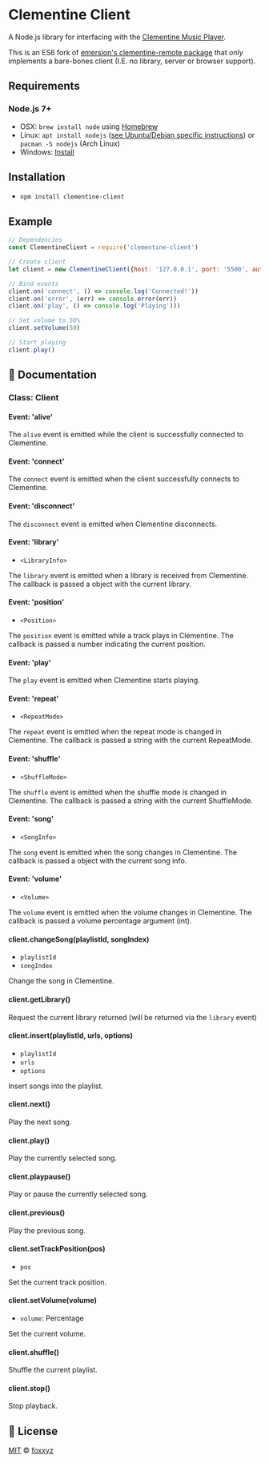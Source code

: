 Clementine Client
=================

A Node.js library for interfacing with the [Clementine Music Player](https://www.clementine-player.org/).

This is an ES6 fork of [emersion's clementine-remote package](https://www.npmjs.com/package/clementine-remote) that *only* implements a bare-bones client (I.E. no library, server or browser support).

Requirements
------------

### Node.js 7+

 * OSX: `brew install node` using [Homebrew](http://brew.sh/)
 * Linux: `apt install nodejs` ([see Ubuntu/Debian specific instructions](https://nodejs.org/en/download/package-manager/#debian-and-ubuntu-based-linux-distributions)) or `pacman -S nodejs` (Arch Linux)
 * Windows: [Install](https://nodejs.org/en/download/)

Installation
------------

 * `npm install clementine-client`

Example
-------

```js
// Dependencies
const ClementineClient = require('clementine-client')

// Create client
let client = new ClementineClient({host: '127.0.0.1', port: '5500', authCode: 2738})

// Bind events
client.on('connect', () => console.log('Connected!'))
client.on('error', (err) => console.error(err))
client.on('play', () => console.log('Playing')))

// Set volume to 50%
client.setVolume(50)

// Start playing
client.play()

```


:memo: Documentation
--------------------

### Class: Client

#### Event: 'alive'

The `alive` event is emitted while the client is successfully connected to Clementine.

#### Event: 'connect'

The `connect` event is emitted when the client successfully connects to Clementine.

#### Event: 'disconnect'

The `disconnect` event is emitted when Clementine disconnects.

#### Event: 'library'

 * `<LibraryInfo>`

The `library` event is emitted when a library is received from Clementine. The callback is passed a object with the current library.

#### Event: 'position'

 * `<Position>`

The `position` event is emitted while a track plays in Clementine. The callback is passed a number indicating the current position.

#### Event: 'play'

The `play` event is emitted when Clementine starts playing.

#### Event: 'repeat'

 * `<RepeatMode>`

The `repeat` event is emitted when the repeat mode is changed in Clementine. The callback is passed a string with the current RepeatMode.

#### Event: 'shuffle'

 * `<ShuffleMode>`

The `shuffle` event is emitted when the shuffle mode is changed in Clementine. The callback is passed a string with the current ShuffleMode.

#### Event: 'song'

 * `<SongInfo>`

The `song` event is emitted when the song changes in Clementine. The callback is passed a object with the current song info.

#### Event: 'volume'

 * `<Volume>`

The `volume` event is emitted when the volume changes in Clementine. The callback is passed a volume percentage argument (int).

#### client.changeSong(playlistId, songIndex)

 * `playlistId`
 * `songIndex`

Change the song in Clementine.

#### client.getLibrary()

Request the current library returned (will be returned via the `library` event)

#### client.insert(playlistId, urls, options)

 * `playlistId`
 * `urls`
 * `options`

Insert songs into the playlist.

#### client.next()

Play the next song.

#### client.play()

Play the currently selected song.

#### client.playpause()

Play or pause the currently selected song.

#### client.previous()

Play the previous song.

#### client.setTrackPosition(pos)

 * `pos`

Set the current track position.

#### client.setVolume(volume)

 * `volume`: Percentage

Set the current volume.

#### client.shuffle()

Shuffle the current playlist.

#### client.stop()

Stop playback.

:scroll: License
----------------

[MIT](https://github.com/foxxyz/node-clementine-client/blob/master/LICENSE) © [foxxyz](https://github.com/foxxyz)